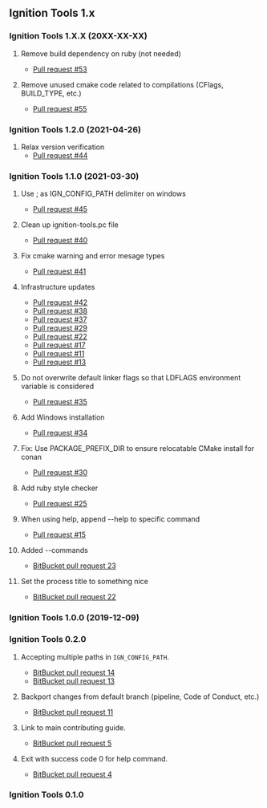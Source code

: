 ## Ignition Tools 1.x

### Ignition Tools 1.X.X (20XX-XX-XX)

1. Remove build dependency on ruby (not needed)
    * [Pull request #53](https://github.com/ignitionrobotics/ign-tools/pull/53)

1. Remove unused cmake code related to compilations (CFlags, BUILD_TYPE, etc.)
    * [Pull request #55](https://github.com/ignitionrobotics/ign-tools/pull/55)

### Ignition Tools 1.2.0 (2021-04-26)

1. Relax version verification
    * [Pull request #44](https://github.com/ignitionrobotics/ign-tools/pull/44)

### Ignition Tools 1.1.0 (2021-03-30)

1. Use ; as IGN_CONFIG_PATH delimiter on windows
    * [Pull request #45](https://github.com/ignitionrobotics/ign-tools/pull/45)

1. Clean up ignition-tools.pc file
    * [Pull request #40](https://github.com/ignitionrobotics/ign-tools/pull/40)

1. Fix cmake warning and error mesage types
    * [Pull request #41](https://github.com/ignitionrobotics/ign-tools/pull/41)

1. Infrastructure updates
    * [Pull request #42](https://github.com/ignitionrobotics/ign-tools/pull/42)
    * [Pull request #38](https://github.com/ignitionrobotics/ign-tools/pull/38)
    * [Pull request #37](https://github.com/ignitionrobotics/ign-tools/pull/37)
    * [Pull request #29](https://github.com/ignitionrobotics/ign-tools/pull/29)
    * [Pull request #22](https://github.com/ignitionrobotics/ign-tools/pull/22)
    * [Pull request #17](https://github.com/ignitionrobotics/ign-tools/pull/17)
    * [Pull request #11](https://github.com/ignitionrobotics/ign-tools/pull/11)
    * [Pull request #13](https://github.com/ignitionrobotics/ign-tools/pull/13)

1. Do not overwrite default linker flags so that LDFLAGS environment variable is considered
    * [Pull request #35](https://github.com/ignitionrobotics/ign-tools/pull/35)

1. Add Windows installation
    * [Pull request #34](https://github.com/ignitionrobotics/ign-tools/pull/34)

1. Fix: Use PACKAGE_PREFIX_DIR to ensure relocatable CMake install for conan
    * [Pull request #30](https://github.com/ignitionrobotics/ign-tools/pull/30)

1. Add ruby style checker
    * [Pull request #25](https://github.com/ignitionrobotics/ign-tools/pull/25)

1. When using help, append --help to specific command
    * [Pull request #15](https://github.com/ignitionrobotics/ign-tools/pull/15)

1. Added --commands
    * [BitBucket pull request 23](https://osrf-migration.github.io/ignition-gh-pages/#!/ignitionrobotics/ign-tools/pull-requests/23)

1. Set the process title to something nice
    * [BitBucket pull request 22](https://osrf-migration.github.io/ignition-gh-pages/#!/ignitionrobotics/ign-tools/pull-requests/22)

### Ignition Tools 1.0.0 (2019-12-09)

### Ignition Tools 0.2.0

1.  Accepting multiple paths in `IGN_CONFIG_PATH`.
    * [BitBucket pull request 14](https://osrf-migration.github.io/ignition-gh-pages/#!/ignitionrobotics/ign-tools/pull-requests/14)
    * [BitBucket pull request 13](https://osrf-migration.github.io/ignition-gh-pages/#!/ignitionrobotics/ign-tools/pull-requests/13)

1.  Backport changes from default branch (pipeline, Code of Conduct, etc.)
    * [BitBucket pull request 11](https://osrf-migration.github.io/ignition-gh-pages/#!/ignitionrobotics/ign-tools/pull-requests/11)

1.  Link to main contributing guide.
    * [BitBucket pull request 5](https://osrf-migration.github.io/ignition-gh-pages/#!/ignitionrobotics/ign-tools/pull-requests/5)

1.  Exit with success code 0 for help command.
    * [BitBucket pull request 4](https://osrf-migration.github.io/ignition-gh-pages/#!/ignitionrobotics/ign-tools/pull-requests/4)

### Ignition Tools 0.1.0


